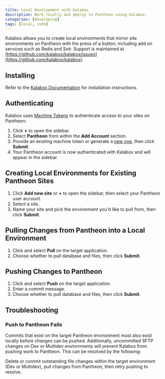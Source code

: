 ```yaml
---
title: Local Development with Kalabox
description: Work locally and deploy to Pantheon using Kalabox.  
categories: [developing]
tags: [local, code]
---
```

Kalabox allows you to create local environments that mirror site environments on Pantheon with the press of a button, including add on services such as Redis and Solr. Support is maintained at [https://github.com/kalabox/kalabox/issues](https://github.com/kalabox/kalabox).

## Installing
Refer to the [Kalabox Documentation](http://docs.kalabox.io/en/stable/users/install/) for installation instructions.

## Authenticating
Kalabox uses [Machine Tokens](/docs/machine-tokens) to authenticate access to your sites on Pantheon:

1. Click **+** to open the sidebar.
2. Select **Pantheon** from within the **Add Account** section.
3. Provide an existing machine token or generate a [new one](https://dashboard.pantheon.io/machine-token/create/Kalabox), then click **Submit**.
4. Your Pantheon account is now authenticated with Kalabox and will appear in the sidebar.

## Creating Local Environments for Existing Pantheon Sites
1. Click **Add new site** or **+** to open the sidebar, then select your Pantheon user account.
2. Select a site.
3. Name your site and pick the environment you'd like to pull from, then click **Submit**.

## Pulling Changes from Pantheon into a Local Environment
1. Click <em class="fa fa-cog"></em> and select **Pull** on the target application.
2. Choose whether to pull database and files, then click **Submit**.

## Pushing Changes to Pantheon
1. Click <em class="fa fa-cog"></em> and select **Push** on the target application.
2. Enter a commit message.
3. Choose whether to pull database and files, then click **Submit**.

## Troubleshooting

### Push to Pantheon Fails
Commits that exist on the target Pantheon environment must also exist locally before changes can be pushed. Additionally, uncommitted SFTP changes on Dev or Multidev environments will prevent Kalabox from pushing work to Pantheon. This can be resolved by the following:

Delete or commit outstanding file changes within the target environment (Dev or Multidev), pull changes from Pantheon, then retry pushing to resolve.
